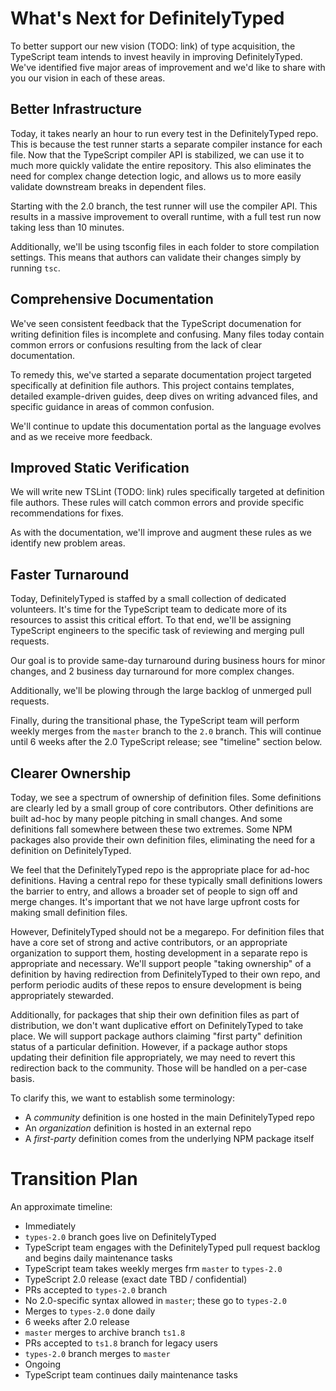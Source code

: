 # What's Next for DefinitelyTyped

To better support our new vision (TODO: link) of type acquisition,
  the TypeScript team intends to invest heavily in improving DefinitelyTyped.
We've identified five major areas of improvement and
  we'd like to share with you our vision in each of these areas.

## Better Infrastructure

Today, it takes nearly an hour to run every test in the DefinitelyTyped repo.
This is because the test runner starts a separate compiler instance for each file.
Now that the TypeScript compiler API is stabilized,
  we can use it to much more quickly validate the entire repository.
This also eliminates the need for complex change detection logic,
  and allows us to more easily validate downstream breaks in dependent files.

Starting with the 2.0 branch, the test runner will use the compiler API.
This results in a massive improvement to overall runtime,
  with a full test run now taking less than 10 minutes.

Additionally, we'll be using tsconfig files in each folder to store compilation settings.
This means that authors can validate their changes simply by running `tsc`.

## Comprehensive Documentation

We've seen consistent feedback that the TypeScript documenation for writing definition files
  is incomplete and confusing.
Many files today contain common errors or confusions resulting from the lack of clear documentation.

To remedy this, we've started a separate documentation project targeted specifically
  at definition file authors.
This project contains templates,
  detailed example-driven guides,
  deep dives on writing advanced files,
  and specific guidance in areas of common confusion.

We'll continue to update this documentation portal as the language evolves and as we receive more feedback.

## Improved Static Verification

We will write new TSLint (TODO: link) rules specifically targeted at definition file authors.
These rules will catch common errors and provide specific recommendations for fixes.

As with the documentation, we'll improve and augment these rules as we identify new problem areas.

## Faster Turnaround

Today, DefinitelyTyped is staffed by a small collection of dedicated volunteers.
It's time for the TypeScript team to dedicate more of its resources to assist this critical effort.
To that end, we'll be assigning TypeScript engineers to the specific task
  of reviewing and merging pull requests.

Our goal is to provide same-day turnaround during business hours for minor changes,
  and 2 business day turnaround for more complex changes.

Additionally, we'll be plowing through the large backlog of unmerged pull requests.

Finally, during the transitional phase,
  the TypeScript team will perform weekly merges from the `master` branch to the `2.0` branch.
This will continue until 6 weeks after the 2.0 TypeScript release;
  see "timeline" section below.

## Clearer Ownership

Today, we see a spectrum of ownership of definition files.
Some definitions are clearly led by a small group of core contributors.
Other definitions are built ad-hoc by many people pitching in small changes.
And some definitions fall somewhere between these two extremes.
Some NPM packages also provide their own definition files,
  eliminating the need for a definition on DefinitelyTyped.

We feel that the DefinitelyTyped repo is the appropriate place for ad-hoc definitions.
Having a central repo for these typically small definitions lowers the barrier to entry,
  and allows a broader set of people to sign off and merge changes.
It's important that we not have large upfront costs for making small definition files.

However, DefinitelyTyped should not be a megarepo.
For definition files that have a core set of strong and active contributors,
  or an appropriate organization to support them,
  hosting development in a separate repo is appropriate and necessary.
We'll support people "taking ownership" of a definition by having redirection
  from DefinitelyTyped to their own repo, and perform periodic audits of these
  repos to ensure development is being appropriately stewarded.

Additionally, for packages that ship their own definition files as part of distribution,
  we don't want duplicative effort on DefinitelyTyped to take place.
We will support package authors claiming "first party" definition status of a particular definition.
However, if a package author stops updating their definition file appropriately,
  we may need to revert this redirection back to the community.
Those will be handled on a per-case basis.

To clarify this, we want to establish some terminology:
 * A *community* definition is one hosted in the main DefinitelyTyped repo
 * An *organization* definition is hosted in an external repo
 * A *first-party* definition comes from the underlying NPM package itself

# Transition Plan

An approximate timeline:

* Immediately
 * `types-2.0` branch goes live on DefinitelyTyped
 * TypeScript team engages with the DefinitelyTyped pull request backlog and begins daily maintenance tasks
 * TypeScript team takes weekly merges frm `master` to `types-2.0`
* TypeScript 2.0 release (exact date TBD / confidential)
 * PRs accepted to `types-2.0` branch
 * No 2.0-specific syntax allowed in `master`; these go to `types-2.0`
 * Merges to `types-2.0` done daily
* 6 weeks after 2.0 release
 * `master` merges to archive branch `ts1.8`
 * PRs accepted to `ts1.8` branch for legacy users
 * `types-2.0` branch merges to `master`
* Ongoing
 * TypeScript team continues daily maintenance tasks
